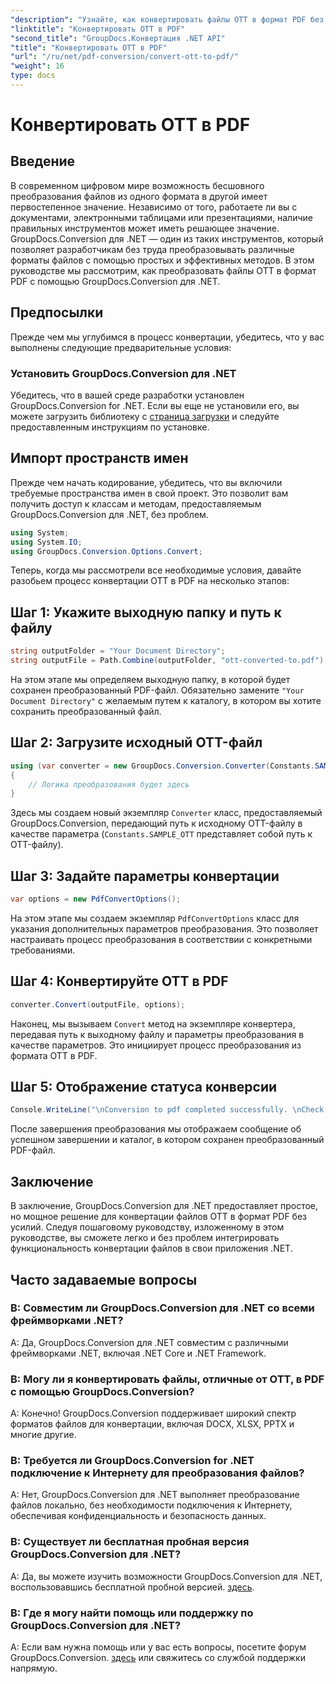 ```yaml
---
"description": "Узнайте, как конвертировать файлы OTT в формат PDF без усилий с помощью GroupDocs.Conversion для .NET. Легко интегрируйте конвертацию файлов в свои приложения .NET."
"linktitle": "Конвертировать OTT в PDF"
"second_title": "GroupDocs.Конвертация .NET API"
"title": "Конвертировать OTT в PDF"
"url": "/ru/net/pdf-conversion/convert-ott-to-pdf/"
"weight": 16
type: docs
---
```

# Конвертировать OTT в PDF

## Введение

В современном цифровом мире возможность бесшовного преобразования файлов из одного формата в другой имеет первостепенное значение. Независимо от того, работаете ли вы с документами, электронными таблицами или презентациями, наличие правильных инструментов может иметь решающее значение. GroupDocs.Conversion для .NET — один из таких инструментов, который позволяет разработчикам без труда преобразовывать различные форматы файлов с помощью простых и эффективных методов. В этом руководстве мы рассмотрим, как преобразовать файлы OTT в формат PDF с помощью GroupDocs.Conversion для .NET.

## Предпосылки

Прежде чем мы углубимся в процесс конвертации, убедитесь, что у вас выполнены следующие предварительные условия:

### Установить GroupDocs.Conversion для .NET

Убедитесь, что в вашей среде разработки установлен GroupDocs.Conversion for .NET. Если вы еще не установили его, вы можете загрузить библиотеку с [страница загрузки](https://releases.groupdocs.com/conversion/net/) и следуйте предоставленным инструкциям по установке.

## Импорт пространств имен

Прежде чем начать кодирование, убедитесь, что вы включили требуемые пространства имен в свой проект. Это позволит вам получить доступ к классам и методам, предоставляемым GroupDocs.Conversion для .NET, без проблем.

```csharp
using System;
using System.IO;
using GroupDocs.Conversion.Options.Convert;
```


Теперь, когда мы рассмотрели все необходимые условия, давайте разобьем процесс конвертации OTT в PDF на несколько этапов:

## Шаг 1: Укажите выходную папку и путь к файлу

```csharp
string outputFolder = "Your Document Directory";
string outputFile = Path.Combine(outputFolder, "ott-converted-to.pdf");
```

На этом этапе мы определяем выходную папку, в которой будет сохранен преобразованный PDF-файл. Обязательно замените `"Your Document Directory"` с желаемым путем к каталогу, в котором вы хотите сохранить преобразованный файл.

## Шаг 2: Загрузите исходный OTT-файл

```csharp
using (var converter = new GroupDocs.Conversion.Converter(Constants.SAMPLE_OTT))
{
    // Логика преобразования будет здесь
}
```

Здесь мы создаем новый экземпляр `Converter` класс, предоставляемый GroupDocs.Conversion, передающий путь к исходному OTT-файлу в качестве параметра (`Constants.SAMPLE_OTT` представляет собой путь к OTT-файлу).

## Шаг 3: Задайте параметры конвертации

```csharp
var options = new PdfConvertOptions();
```

На этом этапе мы создаем экземпляр `PdfConvertOptions` класс для указания дополнительных параметров преобразования. Это позволяет настраивать процесс преобразования в соответствии с конкретными требованиями.

## Шаг 4: Конвертируйте OTT в PDF

```csharp
converter.Convert(outputFile, options);
```

Наконец, мы вызываем `Convert` метод на экземпляре конвертера, передавая путь к выходному файлу и параметры преобразования в качестве параметров. Это инициирует процесс преобразования из формата OTT в PDF.

## Шаг 5: Отображение статуса конверсии

```csharp
Console.WriteLine("\nConversion to pdf completed successfully. \nCheck output in {0}", outputFolder);
```

После завершения преобразования мы отображаем сообщение об успешном завершении и каталог, в котором сохранен преобразованный PDF-файл.

## Заключение

В заключение, GroupDocs.Conversion для .NET предоставляет простое, но мощное решение для конвертации файлов OTT в формат PDF без усилий. Следуя пошаговому руководству, изложенному в этом руководстве, вы сможете легко и без проблем интегрировать функциональность конвертации файлов в свои приложения .NET.

## Часто задаваемые вопросы

### В: Совместим ли GroupDocs.Conversion для .NET со всеми фреймворками .NET?

A: Да, GroupDocs.Conversion для .NET совместим с различными фреймворками .NET, включая .NET Core и .NET Framework.

### В: Могу ли я конвертировать файлы, отличные от OTT, в PDF с помощью GroupDocs.Conversion?

A: Конечно! GroupDocs.Conversion поддерживает широкий спектр форматов файлов для конвертации, включая DOCX, XLSX, PPTX и многие другие.

### В: Требуется ли GroupDocs.Conversion for .NET подключение к Интернету для преобразования файлов?

A: Нет, GroupDocs.Conversion для .NET выполняет преобразование файлов локально, без необходимости подключения к Интернету, обеспечивая конфиденциальность и безопасность данных.

### В: Существует ли бесплатная пробная версия GroupDocs.Conversion для .NET?

A: Да, вы можете изучить возможности GroupDocs.Conversion для .NET, воспользовавшись бесплатной пробной версией. [здесь](https://releases.groupdocs.com/).

### В: Где я могу найти помощь или поддержку по GroupDocs.Conversion для .NET?

A: Если вам нужна помощь или у вас есть вопросы, посетите форум GroupDocs.Conversion. [здесь](https://forum.groupdocs.com/c/conversion/11) или свяжитесь со службой поддержки напрямую.